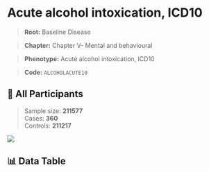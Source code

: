 # Acute alcohol intoxication, ICD10

> **Root:** Baseline Disease  

> **Chapter:** Chapter V- Mental and behavioural  

> **Phenotype:** Acute alcohol intoxication, ICD10  

> **Code:** `ALCOHOLACUTE10`

## 🧪 All Participants  
> Sample size: **211577**  
> Cases: **360**  
> Controls: **211217**
<img src="/Sensitive/Figures/ALL/Baseline/ALCOHOLACUTE10.png"/>

## 📊 Data Table
<CsvTableMRF src="/Sensitive/Data/ALL/Baseline/LG_ALCOHOLACUTE10.csv"/>

